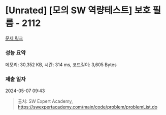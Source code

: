 # [Unrated] [모의 SW 역량테스트] 보호 필름 - 2112 

[문제 링크](https://swexpertacademy.com/main/code/problem/problemDetail.do?contestProbId=AV5V1SYKAaUDFAWu) 

### 성능 요약

메모리: 30,352 KB, 시간: 314 ms, 코드길이: 3,605 Bytes

### 제출 일자

2024-05-07 09:43



> 출처: SW Expert Academy, https://swexpertacademy.com/main/code/problem/problemList.do